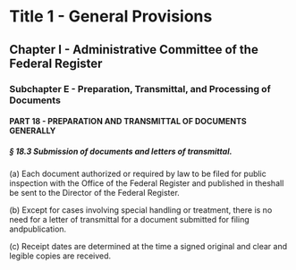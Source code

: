
# Title 1 - General Provisions
## Chapter I - Administrative Committee of the Federal Register
### Subchapter E - Preparation, Transmittal, and Processing of Documents
#### PART 18 - PREPARATION AND TRANSMITTAL OF DOCUMENTS GENERALLY
##### § 18.3 Submission of documents and letters of transmittal.

(a) Each document authorized or required by law to be filed for public inspection with the Office of the Federal Register and published in theshall be sent to the Director of the Federal Register.

(b) Except for cases involving special handling or treatment, there is no need for a letter of transmittal for a document submitted for filing andpublication.

(c) Receipt dates are determined at the time a signed original and clear and legible copies are received.
